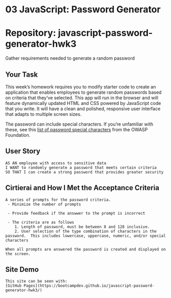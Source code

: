 # 03 JavaScript: Password Generator

# Repository: javascript-password-generator-hwk3
Gather requirements needed to generate a random password

## Your Task

This week’s homework requires you to modify starter code to create an application that enables employees to generate random passwords based on criteria that they’ve selected. This app will run in the browser and will feature dynamically updated HTML and CSS powered by JavaScript code that you write. It will have a clean and polished, responsive user interface that adapts to multiple screen sizes.

The password can include special characters. If you’re unfamiliar with these, see this [list of password special characters](https://www.owasp.org/index.php/Password_special_characters) from the OWASP Foundation.

## User Story

```
AS AN employee with access to sensitive data
I WANT to randomly generate a password that meets certain criteria
SO THAT I can create a strong password that provides greater security
```

## Cirtierai and How I Met the Acceptance Criteria

```
A series of prompts for the password criteria.
 - Minimize the number of prompts

 - Provide feedback if the answwer to the prompt is incorrect

 - The criteria are as follows
    1. Length of password, must be between 8 and 128 inclusive.
    2. User selection of the type combination of characters in the password.  This includes lowercase, uppercase, numeric, and/or special characters

When all prompts are answered the password is created and displayed on the screen. 
```

## Site Demo

```
This site can be seen with:
[GitHub Pages](https://bootcampdev.github.io/javascript-password-generator-hwk3/)
```

